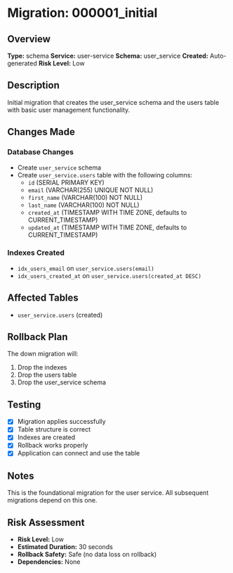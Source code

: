 # Migration: 000001_initial

## Overview
**Type:** schema
**Service:** user-service
**Schema:** user_service
**Created:** Auto-generated
**Risk Level:** Low

## Description
Initial migration that creates the user_service schema and the users table with basic user management functionality.

## Changes Made

### Database Changes
- Create `user_service` schema
- Create `user_service.users` table with the following columns:
  - `id` (SERIAL PRIMARY KEY)
  - `email` (VARCHAR(255) UNIQUE NOT NULL)
  - `first_name` (VARCHAR(100) NOT NULL)
  - `last_name` (VARCHAR(100) NOT NULL)
  - `created_at` (TIMESTAMP WITH TIME ZONE, defaults to CURRENT_TIMESTAMP)
  - `updated_at` (TIMESTAMP WITH TIME ZONE, defaults to CURRENT_TIMESTAMP)

### Indexes Created
- `idx_users_email` on `user_service.users(email)`
- `idx_users_created_at` on `user_service.users(created_at DESC)`

## Affected Tables
- `user_service.users` (created)

## Rollback Plan
The down migration will:
1. Drop the indexes
2. Drop the users table
3. Drop the user_service schema

## Testing
- [x] Migration applies successfully
- [x] Table structure is correct
- [x] Indexes are created
- [x] Rollback works properly
- [x] Application can connect and use the table

## Notes
This is the foundational migration for the user service. All subsequent migrations depend on this one.

## Risk Assessment
- **Risk Level:** Low
- **Estimated Duration:** 30 seconds
- **Rollback Safety:** Safe (no data loss on rollback)
- **Dependencies:** None